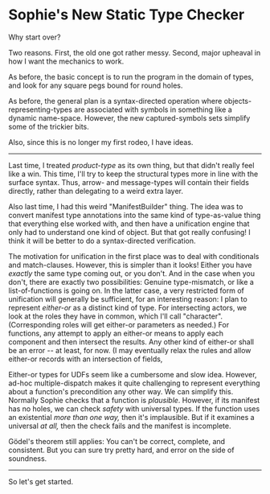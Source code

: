 # Sophie's New Static Type Checker

Why start over?

Two reasons.
First, the old one got rather messy.
Second, major upheaval in how I want the mechanics to work. 

As before, the basic concept is to run the program in the domain
of types, and look for any square pegs bound for round holes.

As before, the general plan is a syntax-directed operation
where objects-representing-types are associated with symbols
in something like a dynamic name-space. However, the new
captured-symbols sets simplify some of the trickier bits.

Also, since this is no longer my first rodeo, I have ideas.

----------------------------------------------------------------

Last time, I treated *product-type* as its own thing, but that
didn't really feel like a win. This time, I'll try to keep the
structural types more in line with the surface syntax. Thus,
arrow- and message-types will contain their fields directly,
rather than delegating to a weird extra layer.

Also last time, I had this weird "ManifestBuilder" thing.
The idea was to convert manifest type annotations into the
same kind of type-as-value thing that everything else worked
with, and then have a unification engine that only had to
understand one kind of object. But that got really confusing!
I think it will be better to do a syntax-directed verification.

The motivation for unification in the first place was to deal
with conditionals and match-clauses. However, this is simpler
than it looks! Either you have *exactly* the same type coming
out, or you don't. And in the case when you don't, there are
exactly two possibilities: Genuine type-mismatch, or like a
list-of-functions is going on. In the latter case, a very
restricted form of unification will generally be sufficient,
for an interesting reason: I plan to represent *either-or*
as a distinct kind of type. For intersecting actors, we look
at the roles they have in common, which I'll call "character".
(Corresponding roles will get either-or parameters as needed.)
For functions, any attempt to apply an either-or means to apply
each component and then intersect the results. Any other kind
of either-or shall be an error -- at least, for now. (I may
eventually relax the rules and allow either-or records with
an intersection of fields, 

Either-or types for UDFs seem like a cumbersome and slow idea.
However, ad-hoc multiple-dispatch makes it quite challenging to
represent everything about a function's precondition any other
way. We can simplify this. Normally Sophie checks that a
function is *plausible*. However, if its manifest has no holes,
we can check *safety* with universal types. If the function uses
an existential *more than one way,* then it's implausible. But
if it examines a universal *at all,* then the check fails and
the manifest is incomplete.

Gödel's theorem still applies: You can't be correct, complete,
and consistent. But you can sure try pretty hard, and error on
the side of soundness.

----------------------------------------------------------------

So let's get started.